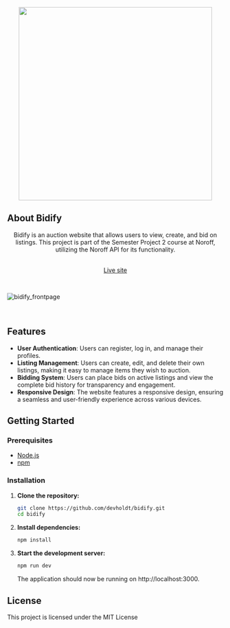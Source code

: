 <div align="center">
   <img src="https://github.com/MHerholdt94/bidify/assets/81162745/1421a313-f4f6-4a79-bc33-b57ee2ca94d8" width="450">
</div>

## About Bidify

<div align="center">
    Bidify is an auction website that allows users to view, create, and bid on listings. This project is part of the Semester Project 2 course at Noroff, utilizing the Noroff API for its functionality.
</div>

<br/>

<div align="center">
  
  [Live site](https://bidify-auctions.netlify.app/)

</div>

<br/>

![bidify_frontpage](https://github.com/MHerholdt94/bidify/assets/81162745/f2d63881-2d6c-4342-b0b2-73b125da67b1)

<br/>

## Features

- **User Authentication**: Users can register, log in, and manage their profiles.
- **Listing Management**: Users can create, edit, and delete their own listings, making it easy to manage items they wish to auction.
- **Bidding System**: Users can place bids on active listings and view the complete bid history for transparency and engagement.
- **Responsive Design**: The website features a responsive design, ensuring a seamless and user-friendly experience across various devices.

## Getting Started

### Prerequisites

- [Node.js](https://nodejs.org/en/)
- [npm](https://www.npmjs.com/)

### Installation

1. **Clone the repository:**

   ```bash
   git clone https://github.com/devholdt/bidify.git
   cd bidify

   ```

2. **Install dependencies:**
   ```bash
   npm install
   ```

3. **Start the development server:**

   ```bash
   npm run dev

   ```

   The application should now be running on http://localhost:3000.

## License

This project is licensed under the MIT License
